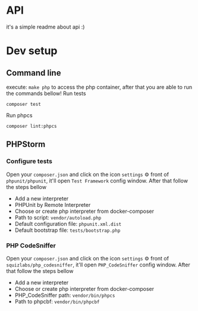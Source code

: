 API
===

it's a simple readme about api :)

# Dev setup

## Command line

execute: `make php` to access the php container, after that you are able to run the commands bellow!
Run tests

```shell
composer test
```

Run phpcs
```shell
composer lint:phpcs
```

## PHPStorm

### Configure tests

Open your `composer.json` and click on the icon `settings` :gear: front of `phpunit/phpunit`, it'll open `Test Framework` config window.
After that follow the steps bellow

- Add a new interpreter 
- PHPUnit by Remote Interpreter
- Choose or create php interpreter from docker-composer
- Path to script: `vendor/autoload.php`
- Default configuration file: `phpunit.xml.dist`
- Default bootstrap file: `tests/bootstrap.php`

### PHP CodeSniffer

Open your `composer.json` and click on the icon `settings` :gear: front of `squizlabs/php_codesniffer`, it'll open `PHP_CodeSniffer` config window.
After that follow the steps bellow

- Add a new interpreter
- Choose or create php interpreter from docker-composer
- PHP_CodeSniffer path: `vendor/bin/phpcs`
- Path to phpcbf: `vendor/bin/phpcbf`

